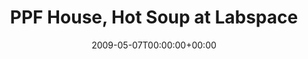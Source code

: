 ---
templateKey: event
guid: 0894a4d1-6eab-11ea-99c5-002590d1d1b0
date: 2009-05-07T00:00:00+00:00
eventTime: 'none'
title: PPF House, Hot Soup at Labspace
artist: PPF House
city: Toronto
venue: Hot Soup at Labspace
group: PPF House
guests: The Worst Pop Band Ever, Sizzly Poppa, LEO37
---